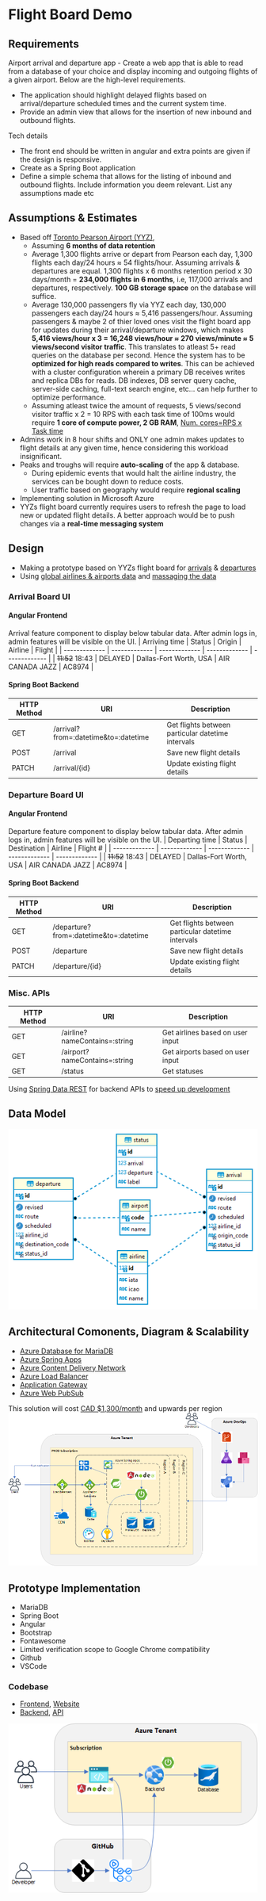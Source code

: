 # Flight Board Demo

## Requirements

Airport arrival and departure app - Create a web app that is able to read from a database of your choice and display incoming and outgoing
flights of a given airport. Below are the high-level requirements.
- The application should highlight delayed flights based on arrival/departure scheduled times and the current system time.
- Provide an admin view that allows for the insertion of new inbound and outbound flights.

Tech details
- The front end should be written in angular and extra points are given if the design is responsive.
- Create as a Spring Boot application
- Define a simple schema that allows for the listing of inbound and outbound flights. Include information you deem relevant. List any assumptions made etc

## Assumptions & Estimates

- Based off [Toronto Pearson Airport (YYZ)](https://www.torontopearson.com/en/whats-happening/stories/whyyz/how-our-runways-work),
  - Assuming **6 months of data retention**
  - Average 1,300 flights arrive or depart from Pearson each day, 1,300 flights each day/24 hours ≈ 54 flights/hour. Assuming arrivals & departures are equal. 1,300 flights x 6 months retention period x 30 days/month = **234,000 flights in 6 months**, i.e, 117,000 arrivals and departures, respectively. **100 GB storage space** on the database will suffice.
  - Average 130,000 passengers fly via YYZ each day, 130,000 passengers each day/24 hours ≈ 5,416 passengers/hour. Assuming passengers & maybe 2 of thier loved ones visit the flight board app for updates during their arrival/departure windows, which makes **5,416 views/hour x 3 = 16,248 views/hour ≈ 270 views/minute ≈ 5 views/second visitor traffic**. This translates to atleast 5+ read queries on the database per second. Hence the system has to be **optimized for high reads compared to writes**. This can be achieved with a cluster configuration wherein a primary DB receives writes and replica DBs for reads. DB indexes, DB server query cache, server-side caching, full-text search engine, etc... can help further to optimize performance.
  - Assuming atleast twice the amount of requests, 5 views/second visitor traffic x 2 = 10 RPS with each task time of 100ms would require **1 core of compute power, 2 GB RAM**, [Num. cores=RPS x Task time](https://wrongsideofmemphis.com/2013/10/21/requests-per-second-a-reference/)
- Admins work in 8 hour shifts and ONLY one admin makes updates to flight details at any given time, hence considering this workload insignificant.
- Peaks and troughs will require **auto-scaling** of the app & database.
  - During epidemic events that would halt the airline industry, the services can be bought down to reduce costs.
  - User traffic based on geography would require **regional scaling**
- Implementing solution in Microsoft Azure
- YYZs flight board currently requires users to refresh the page to load new or updated flight details. A better approach would be to push changes via a **real-time messaging system**

## Design

- Making a prototype based on YYZs flight board for [arrivals](https://www.torontopearson.com/en/arrivals) & [departures](https://www.torontopearson.com/en/departures)
- Using [global airlines & airports data](https://openflights.org/data.html) and [massaging the data](data)

### Arrival Board UI

#### Angular Frontend
Arrival feature component to display below tabular data. After admin logs in, admin features will be visible on the UI.
| Arriving time  | Status | Origin | Airline | Flight  |
| ------------- | ------------- | ------------- | ------------- | ------------- |
| ~~11:52~~ 18:43 | DELAYED | Dallas-Fort Worth, USA | AIR CANADA JAZZ | AC8974 |

#### Spring Boot Backend
| HTTP Method  | URI | Description |
| ------------- | ------------- | ------------- |
| GET  | /arrival?from=:datetime&to=:datetime | Get flights between particular datetime intervals |
| POST  | /arrival | Save new flight details |
| PATCH  | /arrival/{id} | Update existing flight details |

### Departure Board UI

#### Angular Frontend
Departure feature component to display below tabular data. After admin logs in, admin features will be visible on the UI.
| Departing time  | Status | Destination | Airline | Flight # |
| ------------- | ------------- | ------------- | ------------- | ------------- |
| ~~11:52~~ 18:43 | DELAYED | Dallas-Fort Worth, USA | AIR CANADA JAZZ | AC8974 |

#### Spring Boot Backend
| HTTP Method  | URI | Description |
| ------------- | ------------- | ------------- |
| GET  | /departure?from=:datetime&to=:datetime | Get flights between particular datetime intervals |
| POST  | /departure | Save new flight details |
| PATCH  | /departure/{id} | Update existing flight details |

### Misc. APIs
| HTTP Method  | URI | Description |
| ------------- | ------------- | ------------- |
| GET  | /airline?nameContains=:string | Get airlines based on user input |
| GET  | /airport?nameContains=:string | Get airports based on user input |
| GET  | /status | Get statuses |

Using [Spring Data REST](https://spring.io/projects/spring-data-rest) for backend APIs to [speed up development](https://speakerdeck.com/olivergierke/advanced-spring-data-rest?slide=5)

## Data Model

![ERD diagram](media/flight-board-erd.png)

## Architectural Comonents, Diagram & Scalability

- [Azure Database for MariaDB](https://azure.microsoft.com/en-us/products/mariadb/)
- [Azure Spring Apps](https://azure.microsoft.com/en-us/products/spring-apps/)
- [Azure Content Delivery Network](https://azure.microsoft.com/en-us/products/cdn/)
- [Azure Load Balancer](https://azure.microsoft.com/en-us/products/load-balancer/)
- [Application Gateway](https://azure.microsoft.com/en-us/products/application-gateway/)
- [Azure Web PubSub](https://azure.microsoft.com/en-us/products/web-pubsub/)

This solution will cost [CAD $1,300/month](media/price-estimate.xlsx) and upwards per region
![Architecture Diagram](media/flight-board-architecture.png)

## Prototype Implementation

- MariaDB
- Spring Boot
- Angular
- Bootstrap
- Fontawesome
- Limited verification scope to Google Chrome compatibility
- Github
- VSCode

### Codebase
- [Frontend](https://github.com/MrC0mm0n/flight-board-frontend), [Website](https://ambitious-ground-0244a4410.2.azurestaticapps.net/)
- [Backend](https://github.com/MrC0mm0n/flight-board-backend), [API](https://flight-board-backend.azurewebsites.net/api)

![Architecture Diagram](media/prototype.png)
